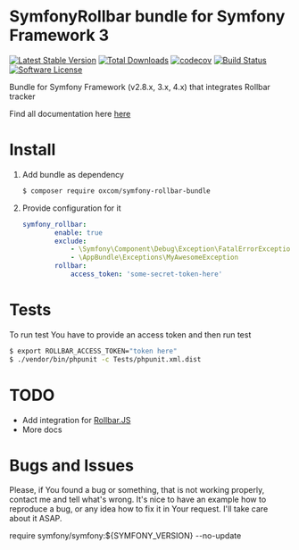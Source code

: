 # SymfonyRollbar bundle for Symfony Framework 3
[![Latest Stable Version](https://poser.pugx.org/oxcom/symfony-rollbar-bundle/v/stable)](https://packagist.org/packages/oxcom/symfony-rollbar-bundle)
[![Total Downloads](https://poser.pugx.org/oxcom/symfony-rollbar-bundle/downloads)](https://packagist.org/packages/oxcom/symfony-rollbar-bundle)
[![codecov](https://codecov.io/gh/OxCom/symfony3-rollbar-bundle/branch/master/graph/badge.svg)](https://codecov.io/gh/OxCom/symfony3-rollbar-bundle)
[![Build Status](https://travis-ci.org/OxCom/symfony3-rollbar-bundle.svg?branch=master)](https://travis-ci.org/OxCom/symfony3-rollbar-bundle)
[![Software License](https://img.shields.io/badge/license-MIT-brightgreen.svg?style=flat-square)](LICENSE)

Bundle for Symfony Framework (v2.8.x, 3.x, 4.x) that integrates Rollbar tracker

Find all documentation here [here](https://github.com/OxCom/symfony3-rollbar-bundle/tree/master/Resources/doc)

# Install
1. Add bundle as dependency
    ```bash
    $ composer require oxcom/symfony-rollbar-bundle
    ```
2. Provide configuration for it
    ```yaml
    symfony_rollbar:
            enable: true
            exclude:
                - \Symfony\Component\Debug\Exception\FatalErrorException
                - \AppBundle\Exceptions\MyAwesomeException
            rollbar:
                access_token: 'some-secret-token-here'
    ```

# Tests
To run test You have to provide an access token and then run test
```bash
$ export ROLLBAR_ACCESS_TOKEN="token here"
$ ./vendor/bin/phpunit -c Tests/phpunit.xml.dist
```

# TODO
- Add integration for [Rollbar.JS](https://rollbar.com/docs/notifier/rollbar.js/) 
- More docs

# Bugs and Issues
Please, if You found a bug or something, that is not working properly, contact me and tell what's wrong. It's nice to have an example how to reproduce a bug, or any idea how to fix it in Your request. I'll take care about it ASAP.

require symfony/symfony:${SYMFONY_VERSION} --no-update